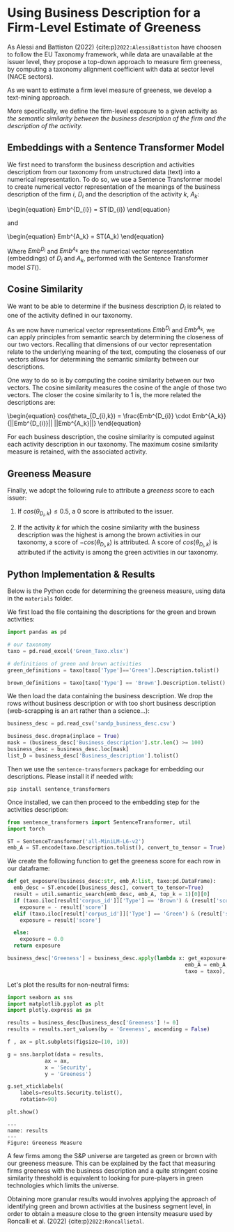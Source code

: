 
# Using Business Description for a Firm-Level Estimate of Greeness

As Alessi and Battiston (2022) {cite:p}`2022:AlessiBattiston` have choosen to follow the EU Taxonomy framework, while data are unavailable at the issuer level, they propose a top-down approach to measure firm greeness, by computing a taxonomy alignment coefficient with data at sector level (NACE sectors). 

As we want to estimate a firm level measure of greeness, we develop a text-mining approach.

More specifically, we define the firm-level exposure to a given activity as *the semantic similarity between the business description of the firm and the description of the activity.*

## Embeddings with a Sentence Transformer Model

We first need to transform the business description and activities descriptiom from our taxonomy from unstructured data (text) into a numerical representation. To do so, we use a Sentence Transformer model to create numerical vector representation of the meanings of the business description of the firm $i$, $D_{i}$ and the description of the activity $k$, $A_{k}$:

\begin{equation}
Emb^{D_{i}} = ST(D_{i})
\end{equation}

and 

\begin{equation}
Emb^{A_k} = ST(A_k)
\end{equation}

Where $Emb^{D_{i}}$ and $Emb^{A_k}$ are the numerical vector representation (embeddings) of $D_{i}$ and $A_{k}$, performed with the Sentence Transformer model $ST()$.

## Cosine Similarity

We want to be able to determine if the business description $D_{i}$ is related to one of the activity defined in our taxonomy.

As we now have numerical vector representations $Emb^{D_{i}}$ and $Emb^{A_k}$, we can apply principles from semantic search by determining the closeness of our two vectors. Recalling that dimensions of our vector representation relate to the underlying meaning of the text, computing the closeness of our vectors allows for determining the semantic similarity between our descriptions. 

One way to do so is by computing the cosine similarity between our two vectors. The cosine similarity measures the cosine of the angle of those two vectors. The closer the cosine similarity to 1 is, the more related the descriptions are:


\begin{equation}
cos(\theta_{D_{i},k}) = \frac{Emb^{D_{i}} \cdot Emb^{A_k}}{||Emb^{D_{i}}|| ||Emb^{A_k}||}
\end{equation}

For each business description, the cosine similarity is computed against each activity description in our taxonomy. The maximum cosine similarity measure is retained, with the associated activity.

## Greeness Measure

Finally, we adopt the following rule to attribute a *greeness* score to each issuer:

1. If $cos(\theta_{D_{i},k}) \leq 0.5$, a 0 score is attributed to the issuer.

2. If the activity $k$ for which the cosine similarity with the business description was the highest is among the brown activities in our taxonomy, a score of $-cos(\theta_{D_{i},k})$ is attributed. A score of $cos(\theta_{D_{i},k})$ is attributed if the activity is among the green activities in our taxonomy.

## Python Implementation & Results 

Below is the Python code for determining the greeness measure, using data in the `materials` folder.

We first load the file containing the descriptions for the green and brown activities:
```python
import pandas as pd

# our taxonomy
taxo = pd.read_excel('Green_Taxo.xlsx')

# definitions of green and brown activities
green_definitions = taxo[taxo['Type']=='Green'].Description.tolist()

brown_definitions = taxo[taxo['Type'] == 'Brown'].Description.tolist()
```

We then load the data containing the business description. We drop the rows without business description or with too short business description (web-scrapping is an art rather than a science...):

```python
business_desc = pd.read_csv('sandp_business_desc.csv')

business_desc.dropna(inplace = True)
mask = (business_desc['Business_description'].str.len() >= 100)
business_desc = business_desc.loc[mask]
list_D = business_desc['Business_description'].tolist()
```

Then we use the `sentence-transformers` package for embedding our descriptions. Please install it if needed with:

```
pip install sentence_transformers
```

Once installed, we can then proceed to the embedding step for the activities description:

```python
from sentence_transformers import SentenceTransformer, util
import torch

ST = SentenceTransformer('all-MiniLM-L6-v2')
emb_A = ST.encode(taxo.Description.tolist(), convert_to_tensor = True)
```

We create the following function to get the greeness score for each row in our dataframe:
```python
def get_exposure(business_desc:str, emb_A:list, taxo:pd.DataFrame):
  emb_desc = ST.encode([business_desc], convert_to_tensor=True)
  result = util.semantic_search(emb_desc, emb_A, top_k = 1)[0][0]
  if (taxo.iloc[result['corpus_id']]['Type'] == 'Brown') & (result['score'] > 0.5):
    exposure = - result['score']
  elif (taxo.iloc[result['corpus_id']]['Type'] == 'Green') & (result['score'] > 0.5):
    exposure = result['score']

  else:
    exposure = 0.0
  return exposure

business_desc['Greeness'] = business_desc.apply(lambda x: get_exposure(business_desc = x['Business_description'],
                                                         emb_A = emb_A,
                                                         taxo = taxo), axis = 1)
```

Let's plot the results for non-neutral firms:
```python
import seaborn as sns                   
import matplotlib.pyplot as plt     
import plotly.express as px  

results = business_desc[business_desc['Greeness'] != 0]
results = results.sort_values(by = 'Greeness', ascending = False)

f , ax = plt.subplots(figsize=(10, 10))

g = sns.barplot(data = results,
            ax = ax,
            x = 'Security',
            y = 'Greeness')

g.set_xticklabels(
    labels=results.Security.tolist(),
    rotation=90)

plt.show()
```

```{figure} results_greeness.png
---
name: results
---
Figure: Greeness Measure
```

A few firms among the S&P universe are targeted as green or brown with our greeness measure. This can be explained by the fact that measuring firms greeness with the business description and a quite stringent cosine similarity threshold is equivalent to looking for pure-players in green technologies which limits the universe.

Obtaining more granular results would involves applying the approach of identifying green and brown activities at the business segment level, in order to obtain a measure close to the green intensity measure used by Roncalli et al. (2022) {cite:p}`2022:Roncallietal`.